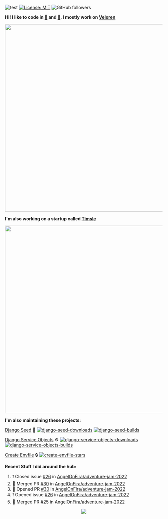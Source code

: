 ![test](https://hits.seeyoufarm.com/api/count/incr/badge.svg?url=https://github.com/AngelOnFira)
[![License: MIT](https://img.shields.io/badge/License-MIT-yellow.svg)](https://opensource.org/licenses/MIT)
![GitHub followers](https://img.shields.io/github/followers/angelonfira?style=social)

**Hi! I like to code in [:crab:](https://www.rust-lang.org/) and [:snake:](https://www.python.org/). I mostly work on [Veloren](https://veloren.net)**

<p align="center">
  <img width="600" src="https://media.discordapp.net/attachments/444005079410802699/730566298073038949/rsz_5f0656b6aa176.png">
</p>

**I'm also working on a startup called [Timsle](https://timsle.com)**

<p align="center">
  <img width="600" src="https://media.discordapp.net/attachments/444005079410802699/730566842674053130/rsz_5f0657242abb4.png">
</p>

**I'm also maintaining these projects:**

[Django Seed](https://github.com/Brobin/django-seed)
:seedling:
[![django-seed-downloads](https://pepy.tech/badge/django-seed)](https://pepy.tech/project/django-seed)
[![django-seed-builds](https://github.com/Brobin/django-seed/workflows/Test/badge.svg)](https://github.com/Brobin/django-seed)

[Django Service Objects](https://github.com/mixxorz/django-service-objects)
:gear:
[![django-service-objects-downloads](https://pepy.tech/badge/django-service-objects)](https://pepy.tech/project/django-service-objects)
[![django-service-objects-builds](https://github.com/mixxorz/django-service-objects/actions/workflows/test.yml/badge.svg)](https://github.com/mixxorz/django-service-objects/actions/workflows/test.yml)

[Create Envfile](https://github.com/SpicyPizza/create-envfile)
:lock:
[![create-envfile-stars](https://img.shields.io/github/stars/SpicyPizza/create-envfile?style=social)](https://github.com/SpicyPizza/create-envfile)

**Recent Stuff I did around the hub:**

<!--START_SECTION:activity-->
1. ❗️ Closed issue [#26](https://github.com/AngelOnFira/adventure-jam-2022/issues/26) in [AngelOnFira/adventure-jam-2022](https://github.com/AngelOnFira/adventure-jam-2022)
2. 🎉 Merged PR [#30](https://github.com/AngelOnFira/adventure-jam-2022/pull/30) in [AngelOnFira/adventure-jam-2022](https://github.com/AngelOnFira/adventure-jam-2022)
3. 💪 Opened PR [#30](https://github.com/AngelOnFira/adventure-jam-2022/pull/30) in [AngelOnFira/adventure-jam-2022](https://github.com/AngelOnFira/adventure-jam-2022)
4. ❗️ Opened issue [#26](https://github.com/AngelOnFira/adventure-jam-2022/issues/26) in [AngelOnFira/adventure-jam-2022](https://github.com/AngelOnFira/adventure-jam-2022)
5. 🎉 Merged PR [#25](https://github.com/AngelOnFira/adventure-jam-2022/pull/25) in [AngelOnFira/adventure-jam-2022](https://github.com/AngelOnFira/adventure-jam-2022)
<!--END_SECTION:activity-->

<p align="center">
  <img src="https://github-profile-trophy.vercel.app/?username=angelonfira&column=4&theme=nord&margin-w=15&margin-h=15">
</p>
